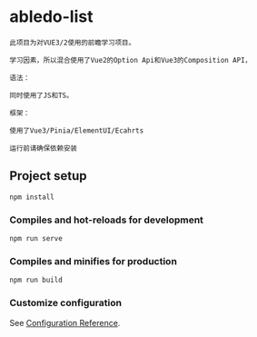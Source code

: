 # abledo-list
    此项目为对VUE3/2使用的前瞻学习项目。
    
    学习因素，所以混合使用了Vue2的Option Api和Vue3的Composition API，
    
    语法：
    
    同时使用了JS和TS。

    框架：
    
    使用了Vue3/Pinia/ElementUI/Ecahrts

    运行前请确保依赖安装

## Project setup
```
npm install
```

### Compiles and hot-reloads for development
```
npm run serve
```

### Compiles and minifies for production
```
npm run build
```
### Customize configuration
See [Configuration Reference](https://cli.vuejs.org/config/).
